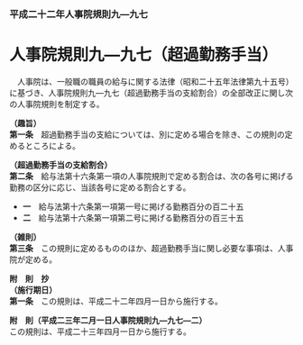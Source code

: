 ### 平成二十二年人事院規則九―九七  
# 人事院規則九―九七（超過勤務手当）  
　人事院は、一般職の職員の給与に関する法律（昭和二十五年法律第九十五号）に基づき、人事院規則九―九七（超過勤務手当の支給割合）の全部改正に関し次の人事院規則を制定する。  
  
**（趣旨）**  
**第一条**　超過勤務手当の支給については、別に定める場合を除き、この規則の定めるところによる。  
  
**（超過勤務手当の支給割合）**  
**第二条**　給与法第十六条第一項の人事院規則で定める割合は、次の各号に掲げる勤務の区分に応じ、当該各号に定める割合とする。  
* **一**　給与法第十六条第一項第一号に掲げる勤務百分の百二十五  
* **二**　給与法第十六条第一項第二号に掲げる勤務百分の百三十五  
  
**（雑則）**  
**第三条**　この規則に定めるもののほか、超過勤務手当に関し必要な事項は、人事院が定める。  
  
**附　則　抄**  
**（施行期日）**  
**第一条**　この規則は、平成二十二年四月一日から施行する。  
  
**附　則（平成二三年二月一日人事院規則九―九七―二）**  
この規則は、平成二十三年四月一日から施行する。  
  
